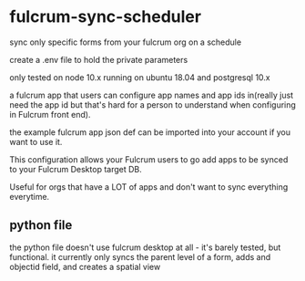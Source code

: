 # fulcrum-sync-scheduler
sync only specific forms from your fulcrum org on a schedule

create a .env file to hold the private parameters

only tested on node 10.x running on ubuntu 18.04 and postgresql 10.x

a fulcrum app that users can configure app names and app ids in(really just need the app id but that's hard for a person to understand when configuring in Fulcrum front end).

the example fulcrum app json def can be imported into your account if you want to use it.

This configuration allows your Fulcrum users to go add apps to be synced to your Fulcrum Desktop target DB.

Useful for orgs that have a LOT of apps and don't want to sync everything everytime.

## python file
the python file doesn't use fulcrum desktop at all - it's barely tested, but functional.
it currently only syncs the parent level of a form, adds and objectid field, and creates a spatial view

